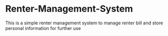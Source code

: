 # Renter-Management-System
This is a simple renter management system to manage renter bill and store personal information for further use
